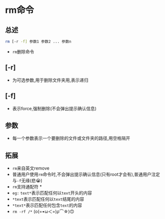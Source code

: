 # rm命令

## 总述

```bash
rm [-r -f] 参数1 参数2 ... 参数n
```

* `rm`删除命令

## [-r]

* 为可选参数,用于删除文件夹用,表示递归

## [-f]

* 表示force,强制删除(不会弹出提示确认信息)

## 参数

* 每一个参数表示一个要删除的文件或文件夹的路径,用空格隔开

## 拓展

* `rm`来自英文remove
* 普通用户使用`rm`命令时,不会弹出提示确认信息(只有root才会有),普通用户注定与`-f`无缘(悲😭)
* `rm`支持通配符 *
* `eg:` `text*`表示匹配任何以`text`开头的内容
* `*text`表示匹配任何以`text`结尾的内容
* `*text*`表示匹配任何包含`text`的内容
* `rm -rf /*` (ο(=•ω＜=)ρ⌒☆)🙃 